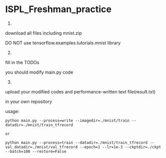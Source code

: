 # ISPL_Freshman_practice

<MNIST classification>

1)

download all files including mnist.zip

DO NOT use tensorflow.examples.tutorials.mnist library

2)

fill in the TODOs

you should modify main.py code

3)

upload your modified codes and performance-written text file(result.txt)

in your own repository

usage: 

    python main.py --process=write --imagedir=./mnist/train --datadir=./mnist/train_tfrecord

    or

    python main.py --process=train --datadir=./mnist/train_tfrecord --val_datadir=./mnist/val_tfrecord --epoch=1 --lr=1e-3 --ckptdir=./ckpt --batch=100 --restore=False
